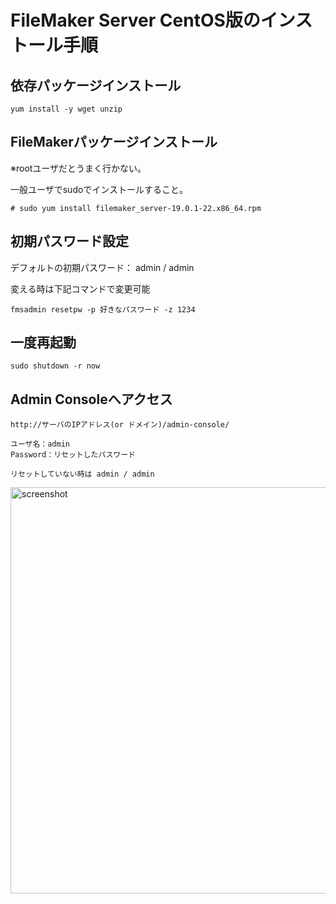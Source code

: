 # FileMaker Server CentOS版のインストール手順
## 依存パッケージインストール
```
yum install -y wget unzip
```

## FileMakerパッケージインストール
※rootユーザだとうまく行かない。

一般ユーザでsudoでインストールすること。
```
# sudo yum install filemaker_server-19.0.1-22.x86_64.rpm
```

## 初期パスワード設定
デフォルトの初期パスワード： admin / admin

変える時は下記コマンドで変更可能
```
fmsadmin resetpw -p 好きなパスワード -z 1234
```

## 一度再起動
```
sudo shutdown -r now
```

## Admin Consoleへアクセス
```
http://サーバのIPアドレス(or ドメイン)/admin-console/

ユーザ名：admin
Password：リセットしたパスワード

リセットしていない時は admin / admin

```

<img width="650" alt="screenshot" src="https://user-images.githubusercontent.com/7894265/82768378-9cf0c180-9e69-11ea-84c0-e8067bbe6a4f.png">
